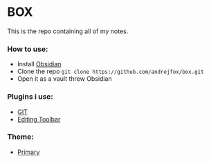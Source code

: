 # BOX
This is the repo containing all of my notes.
### How to use:
- Install [Obsidian](https://obsidian.md/)
- Clone the repo `git clone https://github.com/andrejfox/box.git`
- Open it as a vault threw Obsidian
### Plugins i use:
- [GIT](https://github.com/Vinzent03/obsidian-git)
- [Editing Toolbar](https://github.com/PKM-er/obsidian-editing-toolbar)
### Theme:
- [Primary](https://github.com/primary-theme/obsidian)
